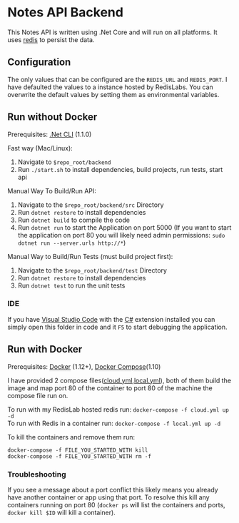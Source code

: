 # Notes API Backend  
This Notes API is written using .Net Core and will run on all platforms. It uses [redis](https://redis.io/) to persist the data.  

## Configuration  
The only values that can be configured are the `REDIS_URL` and `REDIS_PORT`. I have defaulted the values to a instance hosted by RedisLabs. 
You can overwrite the default values by setting them as environmental variables.  

## Run without Docker  
Prerequisites: [.Net CLI](https://www.microsoft.com/net/core) (1.1.0) 
  
Fast way (Mac/Linux):  
1. Navigate to `$repo_root/backend`  
2. Run `./start.sh` to install dependencies, build projects, run tests, start api

Manual Way To Build/Run API:   
1. Navigate to the `$repo_root/backend/src` Directory  
2. Run `dotnet restore` to install dependencies  
3. Run `dotnet build` to compile the code  
4. Run `dotnet run` to start the Application on port 5000 (If you want to start the application on port 80 you will likely need admin permissions: `sudo dotnet run --server.urls http://*`)  

Manual Way to Build/Run Tests (must build project first):  
1. Navigate to the `$repo_root/backend/test` Directory  
2. Run `dotnet restore` to install dependencies  
3. Run `dotnet test` to run the unit tests  

### IDE  
If you have [Visual Studio Code](http://code.visualstudio.com/) with the [C#](https://marketplace.visualstudio.com/items?itemName=ms-vscode.csharp) 
extension installed you can simply open this folder in code and it `F5` to start debugging the application.  

## Run with Docker  
Prerequisites: [Docker](https://docs.docker.com/engine/installation/) (1.12+), [Docker Compose](https://github.com/docker/compose/releases)(1.10)  

I have provided 2 compose files([cloud.yml](./cloud.yml),[local.yml](./local.yml)), both of them build the image and map port 80 of the container to port 80 of the machine the compose file run on. 

To run with my RedisLab hosted redis run: `docker-compose -f cloud.yml up -d`  
To run with Redis in a container run: `docker-compose -f local.yml up -d`  

To kill the containers and remove them run:  
```
docker-compose -f FILE_YOU_STARTED_WITH kill  
docker-compose -f FILE_YOU_STARTED_WITH rm -f
```  

### Troubleshooting  
If you see a message about a port conflict this likely means you already have another container or app using that port. 
To resolve this kill any containers running on port 80 (`docker ps` will list the containers and ports, `docker kill $ID` will kill a container).  

